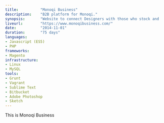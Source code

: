 ```yaml
---
title: 			"Monoqi Business"
description:	"B2B platform for Monoqi."
synopsis:		"Website to connect Designers with those who stock and sell their products."
liveurl:		"https://www.monoqibusiness.com/"
date:			"2014-11-01"
duration:		"75 days"
languages: 		
- Javascript (ES5)
- PHP
frameworks:
- Magento
infrastructure:
- Linux
- MySQL
tools:
- Grunt
- Vagrant
- Sublime Text
- Bitbucket
- Adobe Photoshop
- Sketch
---
```


This is Monoqi Business